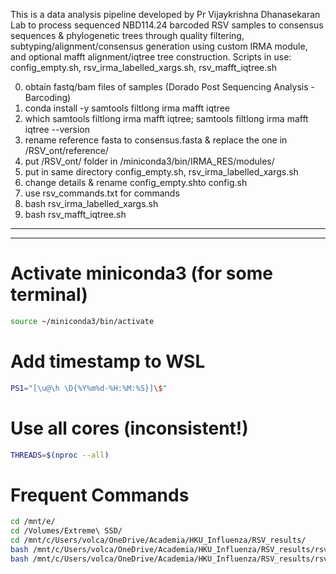 This is a data analysis pipeline developed by Pr Vijaykrishna Dhanasekaran Lab to process sequenced NBD114.24 barcoded RSV samples to consensus sequences & phylogenetic trees through quality filtering, subtyping/alignment/consensus generation using custom IRMA module, and optional mafft alignment/iqtree tree construction.
Scripts in use: config_empty.sh, rsv_irma_labelled_xargs.sh, rsv_mafft_iqtree.sh

0)  obtain fastq/bam files of samples  (Dorado Post Sequencing Analysis - Barcoding)
1)	conda install -y samtools filtlong irma mafft iqtree
2)	which samtools filtlong irma mafft iqtree; samtools filtlong irma mafft iqtree --version
3)	rename reference fasta to consensus.fasta & replace the one in /RSV_ont/reference/
4)	put /RSV_ont/ folder in /miniconda3/bin/IRMA_RES/modules/
5)	put in same directory config_empty.sh, rsv_irma_labelled_xargs.sh
6)	change details & rename config_empty.shto config.sh
7)	use rsv_commands.txt for commands
8)	bash rsv_irma_labelled_xargs.sh
9)  bash rsv_mafft_iqtree.sh


------------------------------------------------------------------------------------------------------
------------------------------------------------------------------------------------------------------
# Activate miniconda3 (for some terminal)
```bash
source ~/miniconda3/bin/activate  
```
# Add timestamp to WSL
```bash
PS1="[\u@\h \D{%Y%m%d-%H:%M:%S}]\$"
```
# Use all cores (inconsistent!)
```bash
THREADS=$(nproc --all)
```
# Frequent Commands
```bash
cd /mnt/e/
cd /Volumes/Extreme\ SSD/
cd /mnt/c/Users/volca/OneDrive/Academia/HKU_Influenza/RSV_results/
bash /mnt/c/Users/volca/OneDrive/Academia/HKU_Influenza/RSV_results/rsv_irma_labelled_xargs.sh
bash /mnt/c/Users/volca/OneDrive/Academia/HKU_Influenza/RSV_results/rsv_mafft_iqtree.sh
```


